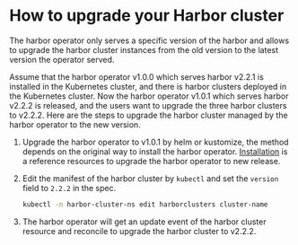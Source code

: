 # How to upgrade your Harbor cluster

The harbor operator only serves a specific version of the harbor and allows to upgrade the harbor cluster instances from the old version to the latest version the operator served.

Assume that the harbor operator v1.0.0 which serves harbor v2.2.1 is installed in the Kubernetes cluster, and there is harbor clusters deployed in the Kubernetes cluster. Now the harbor operator v1.0.1 which serves harbor v2.2.2 is released, and the users want to upgrade the three harbor clusters to v2.2.2. Here are the steps to upgrade the harbor cluster managed by the harbor operator to the new version.

1. Upgrade the harbor operator to v1.0.1 by helm or kustomize, the method depends on the original way to install the harbor operator. [Installation](../installation/installation.md) is a reference resources to upgrade the harbor operator to new release.

2. Edit the manifest of the harbor cluster by `kubectl` and set the `version` field to `2.2.2` in the spec.

   ```bash
   kubectl -n harbor-cluster-ns edit harborclusters cluster-name
   ```

3. The harbor operator will get an update event of the harbor cluster resource and reconcile to upgrade the harbor cluster to v2.2.2.
